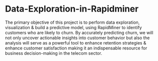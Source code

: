 # Data-Exploration-in-Rapidminer

The primary objective of this project is to perform data exploration, visualization & build a predictive
model, using RapidMiner to identify customers who are likely to churn. By accurately predicting churn,
we will not only uncover actionable insights into customer behavior but also the analysis will serve as a
powerful tool to enhance retention strategies & enhance customer satisfaction making it an indispensable
resource for business decision-making in the telecom sector.
